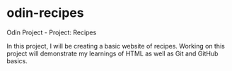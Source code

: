 # odin-recipes

Odin Project - Project: Recipes

In this project, I will be creating a basic website of recipes. Working on this project will demonstrate my learnings of HTML as well as Git and GitHub basics.
